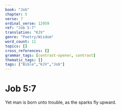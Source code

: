 ```yaml
---
book: "Job"
chapter: 5
verse: 7
ordinal_verse: 12959
ref: "Job 5:7"
translation: "KJV"
genre: "Poetry/Wisdom"
word_count: 11
topics: []
cross_references: []
grammar_tags: [contrast-opener, contrast]
thematic_tags: []
tags: ["Bible","KJV","Job"]
---
```


# Job 5:7

Yet man is born unto trouble, as the sparks fly upward.
